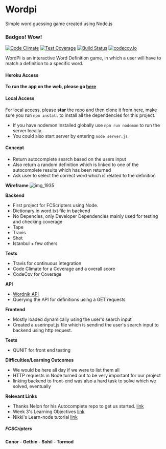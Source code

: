 # Wordpi
Simple word guessing game created using Node.js

### Badges! Wow!
[![Code Climate](https://codeclimate.com/github/fcscripters/Wordpi/badges/gpa.svg)](https://codeclimate.com/github/fcscripters/Wordpi)
[![Test Coverage](https://codeclimate.com/github/fcscripters/Wordpi/badges/coverage.svg)](https://codeclimate.com/github/fcscripters/Wordpi/coverage)
[![Build Status](https://travis-ci.org/fcscripters/Wordpi.svg?branch=master)](https://travis-ci.org/fcscripters/Wordpi)
[![codecov.io](http://codecov.io/github/fcscripters/Wordpi/coverage.svg?branch=master)](http://codecov.io/github/fcscripters/Wordpi?branch=master)

WordPi is an interactive Word Definition game, in which a user will have to match a definition to a specific word.

#### Heroku Access
**To run the app on the web, please go [here](https://young-springs-4309.herokuapp.com/)**

#### Local Access
For local access, please **star** the repo and then clone it from [here](https://github.com/fcscripters/Wordpi), make sure you run `npm install` to install all the dependencies for this project.
* If you have nodemon installed globally use `npm run nodemon` to run the server locally.
* You could also start server by entering `node server.js`


#### Concept
* Return autocomplete search based on the users input
* Also return a random definition which is linked to one of the autocomplete results which has been returned
* Ask user to select the correct word which is related to the definition

**Wireframe**
![img_1935](https://cloud.githubusercontent.com/assets/2305591/10230405/cd0ea6b4-6874-11e5-8a85-53d25b0591be.JPG)

**Backend**
* First project for FCScripters using Node.
* Dictionary in word.txt file in backend
* No Depencies, only Developer Dependencies mainly used for testing and checking coverage
 * Tape
 * Travis
 * Shot
 * Istanbul + few others

 **Tests**
 * Travis for continuous integration
 * Code Climate for a Coverage and a overall score
 * CodeCov for Coverage

**API**
 * [Wordnik API](http://developer.wordnik.com/docs.html)
 * Querying the API for definitions using a GET requests


**Frontend**
* Mostly loaded dynamically using the user's search input
* Created a userinput.js file which is sendind the user's search input to backend using http request.

**Tests**
* QUNIT for front end testing

**Difficulties/Learning Outcomes**
* We would be here all day if we were to list them all
* HTTP requests in Node turned out to be very important for our project
* linking backend to front-end was also a hard task to solve which we solved, eventually

**Relevant Links**

* Thanks Nelon for his Autocomplete repo to get us started. [link](https://github.com/dwyl/autocomplete)
* Week 3's Learning Objectives [link](https://github.com/FAC6/book/tree/master/patterns/week3)
* Nikki's Learn-node tutorial [link](https://github.com/nikhilaravi/learn-node)

##### FCSCripters
**Conor -
Gethin -
Sohil -
Tormod**

